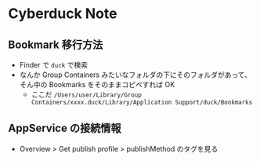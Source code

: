 Cyberduck Note
===

## Bookmark 移行方法

- Finder で `duck` で検索
- なんか Group Containers みたいなフォルダの下にそのフォルダがあって、そん中の Bookmarks をそのままコピペすれば OK
    - ここだ `/Users/user/Library/Group Containers/xxxx.duck/Library/Application Support/duck/Bookmarks`

## AppService の接続情報

- Overview > Get publish profile > publishMethod のタグを見る
